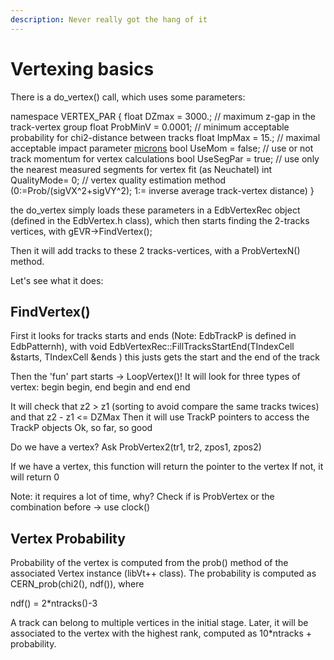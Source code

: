 ```yaml
---
description: Never really got the hang of it
---
```


# Vertexing basics

There is a do\_vertex\(\) call, which uses some parameters:

namespace VERTEX\_PAR { float DZmax = 3000.; // maximum z-gap in the track-vertex group float ProbMinV = 0.0001; // minimum acceptable probability for chi2-distance between tracks float ImpMax = 15.; // maximal acceptable impact parameter [microns](for%20preliminary%20check) bool UseMom = false; // use or not track momentum for vertex calculations bool UseSegPar = true; // use only the nearest measured segments for vertex fit \(as Neuchatel\) int QualityMode= 0; // vertex quality estimation method \(0:=Prob/\(sigVX^2+sigVY^2\); 1:= inverse average track-vertex distance\) }

the do\_vertex simply loads these parameters in a EdbVertexRec object \(defined in the EdbVertex.h class\), which then starts finding the 2-tracks vertices, with gEVR-&gt;FindVertex\(\);

Then it will add tracks to these 2 tracks-vertices, with a ProbVertexN\(\) method.

Let's see what it does:

## FindVertex\(\)

First it looks for tracks starts and ends \(Note: EdbTrackP is defined in EdbPatternh\), with void EdbVertexRec::FillTracksStartEnd\(TIndexCell &starts, TIndexCell &ends \) this justs gets the start and the end of the track

Then the 'fun' part starts -&gt; LoopVertex\(\)! It will look for three types of vertex: begin begin, end begin and end end

It will check that z2 &gt; z1 \(sorting to avoid compare the same tracks twices\) and that z2 - z1 &lt;= DZMax Then it will use TrackP pointers to access the TrackP objects Ok, so far, so good

Do we have a vertex? Ask ProbVertex2\(tr1, tr2, zpos1, zpos2\)

If we have a vertex, this function will return the pointer to the vertex If not, it will return 0

Note: it requires a lot of time, why? Check if is ProbVertex or the combination before -&gt; use  clock\(\)



## Vertex Probability

Probability of the vertex is computed from the prob\(\) method of the associated Vertex instance \(libVt++ class\). The probability is computed as CERN\_prob\(chi2\(\), ndf\(\)\), where

ndf\(\) = 2\*ntracks\(\)-3  


A track can belong to multiple vertices in the initial stage. Later, it will be associated to the vertex with the highest rank, computed as 10\*ntracks + probability.

